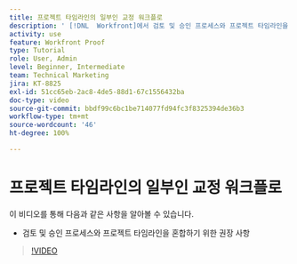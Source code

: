 ```yaml
---
title: 프로젝트 타임라인의 일부인 교정 워크플로
description: ' [!DNL  Workfront]에서 검토 및 승인 프로세스와 프로젝트 타임라인을 혼합하기 위한 권장 사항에 대해 알아봅니다.'
activity: use
feature: Workfront Proof
type: Tutorial
role: User, Admin
level: Beginner, Intermediate
team: Technical Marketing
jira: KT-8825
exl-id: 51cc65eb-2ac8-4de5-88d1-67c1556432ba
doc-type: video
source-git-commit: bbdf99c6bc1be714077fd94fc3f8325394de36b3
workflow-type: tm+mt
source-wordcount: '46'
ht-degree: 100%

---
```


# 프로젝트 타임라인의 일부인 교정 워크플로

이 비디오를 통해 다음과 같은 사항을 알아볼 수 있습니다.

* 검토 및 승인 프로세스와 프로젝트 타임라인을 혼합하기 위한 권장 사항

>[!VIDEO](https://video.tv.adobe.com/v/335125/?quality=12&learn=on&enablevpops=1)

<!--
This is a duplicate and not used in the TOC
-->

